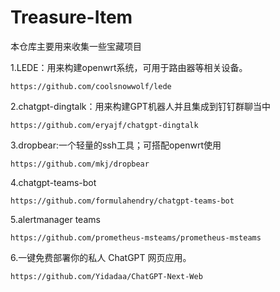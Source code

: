 # Treasure-Item
本仓库主要用来收集一些宝藏项目

1.LEDE：用来构建openwrt系统，可用于路由器等相关设备。
```
https://github.com/coolsnowwolf/lede
```
2.chatgpt-dingtalk：用来构建GPT机器人并且集成到钉钉群聊当中
```
https://github.com/eryajf/chatgpt-dingtalk
```
3.dropbear:一个轻量的ssh工具；可搭配openwrt使用
```
https://github.com/mkj/dropbear
```
4.chatgpt-teams-bot
```
https://github.com/formulahendry/chatgpt-teams-bot
```
5.alertmanager teams
```
https://github.com/prometheus-msteams/prometheus-msteams
```
6.一键免费部署你的私人 ChatGPT 网页应用。
```
https://github.com/Yidadaa/ChatGPT-Next-Web
```
